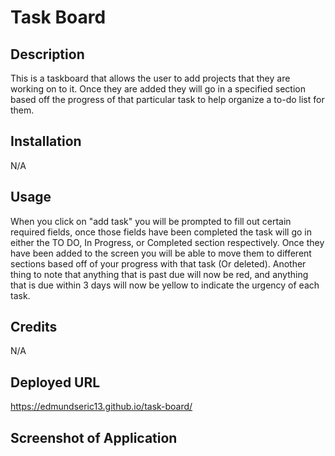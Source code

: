 # Task Board

## Description

This is a taskboard that allows the user to add projects that they are working on to it. Once they are added they will go in a specified section based off the progress of that particular task to help organize a to-do list for them.

## Installation

N/A

## Usage

When you click on "add task" you will be prompted to fill out certain required fields, once those fields have been completed the task will go in either the TO DO, In Progress, or Completed section respectively. Once they have been added to the screen you will be able to move them to different sections based off of your progress with that task (Or deleted). Another thing to note that anything that is past due will now be red, and anything that is due within 3 days will now be yellow to indicate the urgency of each task.

## Credits

N/A

## Deployed URL

https://edmundseric13.github.io/task-board/

## Screenshot of Application


